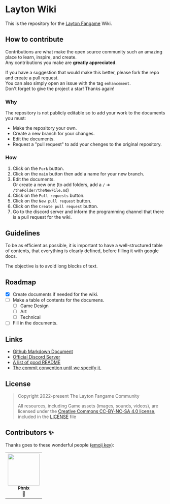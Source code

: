 # Layton Wiki
This is the repository for the [Layton Fangame](https://github.com/Layton-Fangame/Layton-Fangame) Wiki.

## How to contribute
Contributions are what make the open source community such an amazing place to learn, inspire, and create.<br>
Any contributions you make are **greatly appreciated**.

If you have a suggestion that would make this better, please fork the repo and create a pull request.<br>
You can also simply open an issue with the tag `enhancement`.<br>
Don't forget to give the project a star! Thanks again!

### Why
The repository is not publicly editable so to add your work to the documents you must:
- Make the repository your own.
- Create a new branch for your changes.
- Edit the documents.
- Request a "pull request" to add your chenges to the original repository.

### How
1. Click on the `Fork` button.
2. Click on the `main` button then add a name for your new branch.
3. Edit the documents.<br>
	Or create a new one (to add folders, add a `/` ➜ `/theFolder/theNewFile.md`)
4. Click on the `Pull requests` button.
5. Click on the `New pull request` button.
6. Click on the `Create pull request` button.
7. Go to the discord server and inform the programming channel that there is a pull request for the wiki.

## Guidelines
To be as efficient as possible, it is important to have a well-structured table of contents,
that everything is clearly defined, before filling it with google docs.

The objective is to avoid long blocks of text.

## Roadmap
- [x] Create documents if needed for the wiki.
- [ ] Make a table of contents for the documens.
	- [ ] Game Design
	- [ ] Art 
	- [ ] Technical
- [ ] Fill in the documents.

## Links
- [Github Markdown Document](https://docs.github.com/en/get-started/writing-on-github/getting-started-with-writing-and-formatting-on-github/basic-writing-and-formatting-syntax)
- [Official Discord Server](https://discord.gg/DSmjVvmBEd)
- [A list of good README](https://github.com/matiassingers/awesome-readme)
- [The commit convention until we specify it.](https://gist.github.com/qoomon/5dfcdf8eec66a051ecd85625518cfd13#default)

## License
> Copyright 2022-present The Layton Fangame Community
> 
> All resources, including Game assets (images, sounds, videos), are licensed under the [Creative Commons CC-BY-NC-SA 4.0 license](https://creativecommons.org/licenses/by-nc-sa/4.0/), included in the [LICENSE](../main/LICENSE) file

## Contributors ✨
Thanks goes to these wonderful people ([emoji key](https://allcontributors.org/docs/en/emoji-key)):

<table>
  <tr>
    <td align="center"><a href="https://github.com/MrPhnix"><img src="https://avatars.githubusercontent.com/u/76911907" width="100px;" alt=""/><br/><sub><b>Phnix</b></sub></a><br/><a title="Documentation">📖</a></td>
  </tr>
</table>
